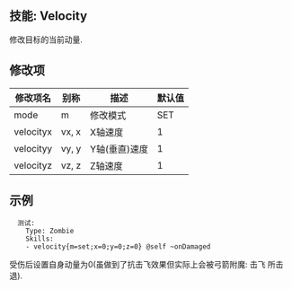 技能: Velocity
--------------------------

修改目标的当前动量.

修改项
----------

| 修改项名 | 别称    | 描述                                                                                                    | 默认值 |
|-----------|------------|----------------------------------------------------------------------------------------------------------------|---------------|
| mode      | m       | 修改模式 | SET           |
| velocityx | vx, x   | X轴速度                               | 1             |
| velocityy | vy, y   | Y轴(垂直)速度                                | 1             |
| velocityz | vz, z   | Z轴速度                                | 1   |

示例
--------

      测试:
        Type: Zombie
        Skills:
        - velocity{m=set;x=0;y=0;z=0} @self ~onDamaged

受伤后设置自身动量为0(虽做到了抗击飞效果但实际上会被弓箭附魔: 击飞 所击退).